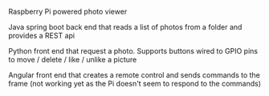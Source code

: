 Raspberry Pi powered photo viewer

Java spring boot back end that reads a list of photos from a folder and provides a REST api

Python front end that request a photo. Supports buttons wired to GPIO pins to move / delete / like / unlike a picture

Angular front end that creates a remote control and sends commands to the frame (not working yet as the Pi doesn't seem to respond to the commands)

